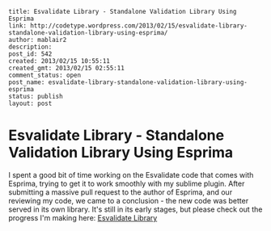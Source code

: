 ```
title: Esvalidate Library - Standalone Validation Library Using Esprima
link: http://codetype.wordpress.com/2013/02/15/esvalidate-library-standalone-validation-library-using-esprima/
author: mablair2
description: 
post_id: 542
created: 2013/02/15 10:55:11
created_gmt: 2013/02/15 02:55:11
comment_status: open
post_name: esvalidate-library-standalone-validation-library-using-esprima
status: publish
layout: post
```

# Esvalidate Library - Standalone Validation Library Using Esprima

I spent a good bit of time working on the Esvalidate code that comes with Esprima, trying to get it to work smoothly with my sublime plugin. After submitting a massive pull request to the author of Esprima, and our reviewing my code, we came to a conclusion - the new code was better served in its own library. It's still in its early stages, but please check out the progress I'm making here: [Esvalidate Library](http://www.github.com/esvalidate)